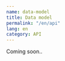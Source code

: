 ```yaml
---
name: data-model
title: Data model
permalink: "/en/api"
lang: en
category: API
---
```


Coming soon..